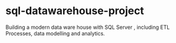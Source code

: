 # sql-datawarehouse-project
Building a modern data ware house with SQL Server , including ETL Processes, data modelling and analytics.
